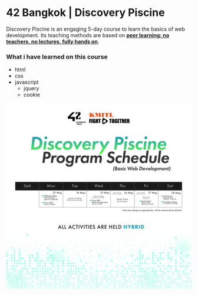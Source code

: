 # 42 Bangkok | Discovery Piscine

Discovery Piscine is an engaging 5-day course to learn the basics of web development.
Its teaching methods are based on **<u>peer learning: no teachers, no lectures, fully hands on</u>**.

### What i have learned on this course
- html
-  css
- javascript
	- jquery
	- cookie

![](https://github.com/taphasin/42_discovery/blob/main/DP_13-18May_1.jpg)
